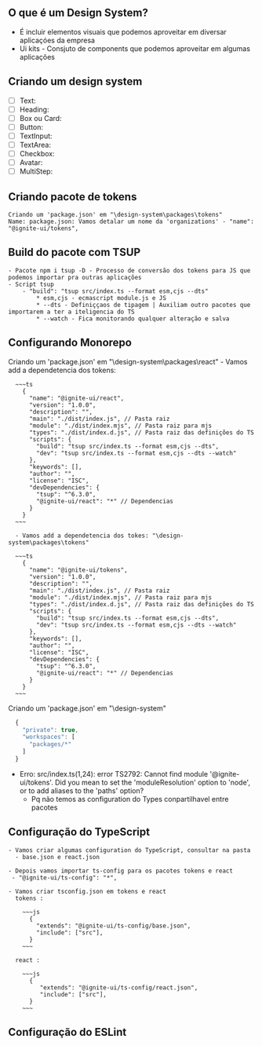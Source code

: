 ## O que é um Design System?
  - É incluir elementos visuais que podemos aproveitar em diversar aplicaçóes da empresa
  - Ui kits - Consjuto de components que podemos aproveitar em algumas aplicações

## Criando um design system
  - [ ] Text: 
  - [ ] Heading:
  - [ ] Box ou Card:
  - [ ] Button: 
  - [ ] TextInput:
  - [ ] TextArea:
  - [ ] Checkbox:
  - [ ] Avatar:
  - [ ] MultiStep:

## Criando pacote de tokens
    Criando um 'package.json' em "\design-system\packages\tokens"
    Name: package.json: Vamos detalar um nome da 'organizations' - "name": "@ignite-ui/tokens",

## Build do pacote com TSUP
    - Pacote npm i tsup -D - Processo de conversão dos tokens para JS que podemos importar pra outras aplicações
    - Script tsup 
        - "build": "tsup src/index.ts --format esm,cjs --dts" 
            * esm,cjs - ecmascript module.js e JS
            * --dts - Definiççaos de tipagem | Auxiliam outro pacotes que importarem a ter a iteligencia do TS
            * --watch - Fica monitorando qualquer alteração e salva

## Configurando Monorepo
  Criando um 'package.json' em "\design-system\packages\react"
    - Vamos add a dependetencia dos tokens:

      ~~~ts
        {
          "name": "@ignite-ui/react",
          "version": "1.0.0",
          "description": "",
          "main": "./dist/index.js", // Pasta raiz
          "module": "./dist/index.mjs", // Pasta raiz para mjs
          "types": "./dist/index.d.js", // Pasta raiz das definições do TS
          "scripts": {
            "build": "tsup src/index.ts --format esm,cjs --dts",
            "dev": "tsup src/index.ts --format esm,cjs --dts --watch"
          },
          "keywords": [],
          "author": "",
          "license": "ISC",
          "devDependencies": {
            "tsup": "^6.3.0",
            "@ignite-ui/react": "*" // Dependencias
          }
        }
      ~~~

      - Vamos add a dependetencia dos tokes: "\design-system\packages\tokens"

      ~~~ts
        {
          "name": "@ignite-ui/tokens",
          "version": "1.0.0",
          "description": "",
          "main": "./dist/index.js", // Pasta raiz
          "module": "./dist/index.mjs", // Pasta raiz para mjs
          "types": "./dist/index.d.js", // Pasta raiz das definições do TS
          "scripts": {
            "build": "tsup src/index.ts --format esm,cjs --dts",
            "dev": "tsup src/index.ts --format esm,cjs --dts --watch"
          },
          "keywords": [],
          "author": "",
          "license": "ISC",
          "devDependencies": {
            "tsup": "^6.3.0",
            "@ignite-ui/react": "*" // Dependencias
          }
        }
      ~~~


  Criando um 'package.json' em "\design-system" 
  ~~~ts
    {
      "private": true,
      "workspaces": [
        "packages/*"
      ]
    }
  ~~~

  - Erro: src/index.ts(1,24): error TS2792: Cannot find module '@ignite-ui/tokens'. Did you mean to set the 'moduleResolution' option to 'node', or to add aliases to the 'paths' option?
    - Pq não temos as configuration do Types conpartilhavel entre pacotes

## Configuração do TypeScript
    - Vamos criar algumas configuration do TypeScript, consultar na pasta
      - base.json e react.json

    - Depois vamos importar ts-config para os pacotes tokens e react
     - "@ignite-ui/ts-config": "*",

    - Vamos criar tsconfig.json em tokens e react
      tokens :

        ~~~js
          {
            "extends": "@ignite-ui/ts-config/base.json",
            "include": ["src"],
          }
        ~~~

      react : 

        ~~~js
          {
             "extends": "@ignite-ui/ts-config/react.json",
             "include": ["src"],
          }
        ~~~

## Configuração do ESLint



